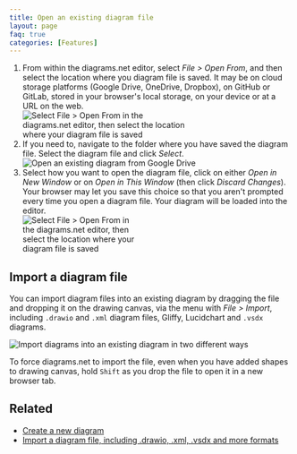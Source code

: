 ```yaml
---
title: Open an existing diagram file
layout: page
faq: true
categories: [Features]
---
```


1. From within the diagrams.net editor, select _File > Open From_, and then select the location where you diagram file is saved. It may be on cloud storage platforms (Google Drive, OneDrive, Dropbox), on GitHub or GitLab, stored in your browser's local storage, on your device or at a URL on the web. 
<br /><img src="/assets/img/blog/file-open-from.png" style="width=100%;max-width:300px;height:auto;" alt="Select File > Open From in the diagrams.net editor, then select the location where your diagram file is saved">
2. If you need to, navigate to the folder where you have saved the diagram file. Select the diagram file and click _Select_. 
<br /><img src="/assets/img/blog/google-drive-select-diagram-file-preview.png" style="width=100%;max-width:400px;height:auto;" alt="Open an existing diagram from Google Drive">
3. Select how you want to open the diagram file, click on either _Open in New Window_ or on _Open in This Window_ (then click _Discard Changes_). Your browser may let you save this choice so that you aren't prompted every time you open a diagram file. Your diagram will be loaded into the editor.
<br /><img src="/assets/img/blog/open-diagram-new-window.png" style="width=100%;max-width:200px;height:auto;" alt="Select File > Open From in the diagrams.net editor, then select the location where your diagram file is saved">

## Import a diagram file 

You can import diagram files into an existing diagram by dragging the file and dropping it on the drawing canvas, via the menu with _File > Import_, including ``.drawio`` and ``.xml`` diagram files, Gliffy, Lucidchart and ``.vsdx`` diagrams.

<img src="/assets/img/blog/import-file.gif" style="max-width:100%;height:auto;" alt="Import diagrams into an existing diagram in two different ways">

To force diagrams.net to import the file, even when you have added shapes to drawing canvas, hold ``Shift`` as you drop the file to open it in a new browser tab. 
## Related

* [Create a new diagram](/doc/faq/new-diagram.html)
* [Import a diagram file, including .drawio, .xml, .vsdx and more formats](/doc/faq/import-diagram.html)